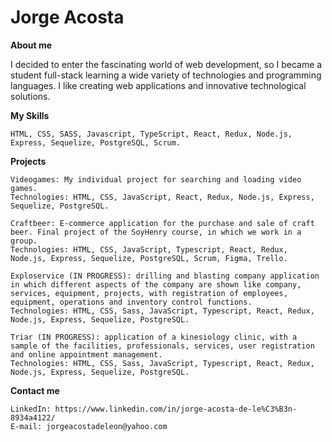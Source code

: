 # **Jorge Acosta**

**About me**

I decided to enter the fascinating world of web development, so I became a student
full-stack learning a wide variety of technologies and programming languages.
I like creating web applications and innovative technological solutions.


**My Skills**

    HTML, CSS, SASS, Javascript, TypeScript, React, Redux, Node.js, Express, Sequelize, PostgreSQL, Scrum.


**Projects**

    Videogames: My individual project for searching and loading video games. 
    Technologies: HTML, CSS, JavaScript, React, Redux, Node.js, Express, Sequelize, PostgreSQL.

    Craftbeer: E-commerce application for the purchase and sale of craft beer. Final project of the SoyHenry course, in which we work in a group.
    Technologies: HTML, CSS, JavaScript, Typescript, React, Redux, Node.js, Express, Sequelize, PostgreSQL, Scrum, Figma, Trello.

    Exploservice (IN PROGRESS): drilling and blasting company application in which different aspects of the company are shown like company, services, equipment, projects, with registration of employees, equipment, operations and inventory control functions.
    Technologies: HTML, CSS, Sass, JavaScript, Typescript, React, Redux, Node.js, Express, Sequelize, PostgreSQL.

    Triar (IN PROGRESS): application of a kinesiology clinic, with a sample of the facilities, professionals, services, user registration and online appointment management.
    Technologies: HTML, CSS, Sass, JavaScript, Typescript, React, Redux, Node.js, Express, Sequelize, PostgreSQL.

**Contact me**

    LinkedIn: https://www.linkedin.com/in/jorge-acosta-de-le%C3%B3n-8934a4122/
    E-mail: jorgeacostadeleon@yahoo.com
